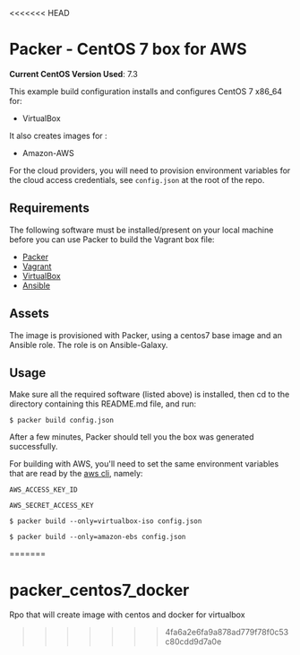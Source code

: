 <<<<<<< HEAD
# Packer - CentOS 7 box for AWS

**Current CentOS Version Used**: 7.3

This example build configuration installs and configures CentOS 7 x86_64 for:

  - VirtualBox

It also creates images for :

  - Amazon-AWS

For the cloud providers, you will need to provision environment variables for
the cloud access credentials, see `config.json` at the root of the repo.

## Requirements

The following software must be installed/present on your local machine before you can use Packer to build the Vagrant box file:

  - [Packer](http://www.packer.io/)
  - [Vagrant](http://vagrantup.com/)
  - [VirtualBox](https://www.virtualbox.org/)
  - [Ansible](http://docs.ansible.com/intro_installation.html)

## Assets

The image is provisioned with Packer, using a centos7 base image and an Ansible role. The role is on Ansible-Galaxy.

## Usage

Make sure all the required software (listed above) is installed, then cd to the directory containing this README.md file, and run:

    $ packer build config.json

After a few minutes, Packer should tell you the box was generated successfully.

For building with AWS, you'll need to set the same environment variables that
are read by the [aws cli](https://docs.aws.amazon.com/cli/latest/userguide/cli-chap-getting-started.tml#cli-environment), namely:

    AWS_ACCESS_KEY_ID

    AWS_SECRET_ACCESS_KEY

    $ packer build --only=virtualbox-iso config.json

    $ packer build --only=amazon-ebs config.json
=======
# packer_centos7_docker
Rpo that will create image with centos and docker for virtualbox
>>>>>>> 4fa6a2e6fa9a878ad779f78f0c53c80cdd9d7a0e

